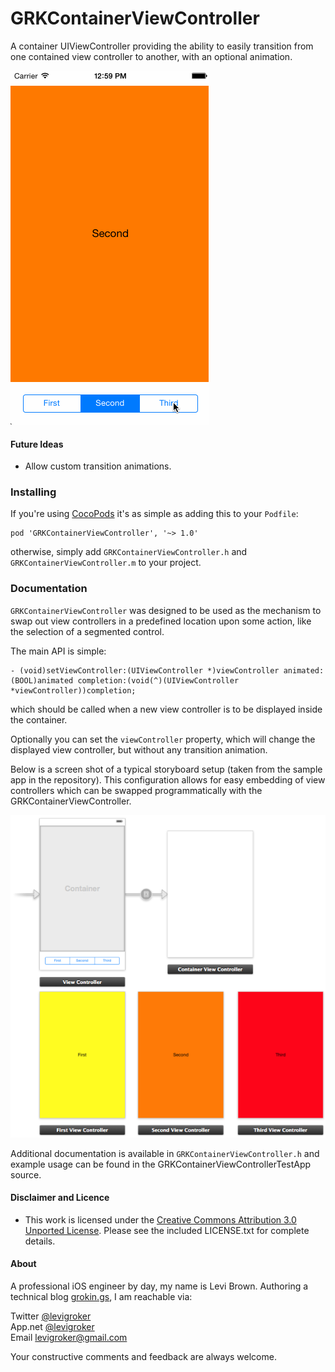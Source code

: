 GRKContainerViewController
===========
A container UIViewController providing the ability to easily transition from one contained
view controller to another, with an optional animation.

![Sample Screenshot](ReadmeAssets/Demo.gif)

#### Future Ideas

* Allow custom transition animations.

### Installing

If you're using [CocoPods](http://cocopods.org) it's as simple as adding this to your `Podfile`:

	pod 'GRKContainerViewController', '~> 1.0'

otherwise, simply add `GRKContainerViewController.h` and `GRKContainerViewController.m` to
your project.

### Documentation

`GRKContainerViewController` was designed to be used as the mechanism to swap out view
controllers in a predefined location upon some action, like the selection of a
segmented control.

The main API is simple:

	- (void)setViewController:(UIViewController *)viewController animated:(BOOL)animated completion:(void(^)(UIViewController *viewController))completion;

which should be called when a new view controller is to be displayed inside the container.

Optionally you can set the `viewController` property, which will change the displayed view
controller, but without any transition animation.

Below is a screen shot of a typical storyboard setup (taken from the sample app in the
repository). This configuration allows for easy embedding of view controllers which can be
swapped programmatically with the GRKContainerViewController.

![Storyboard](ReadmeAssets/storyboard.png)

Additional documentation is available in `GRKContainerViewController.h` and example usage
can be found in the GRKContainerViewControllerTestApp source.

#### Disclaimer and Licence

* This work is licensed under the [Creative Commons Attribution 3.0 Unported License](http://creativecommons.org/licenses/by/3.0/).
  Please see the included LICENSE.txt for complete details.

#### About
A professional iOS engineer by day, my name is Levi Brown. Authoring a technical blog
[grokin.gs](http://grokin.gs), I am reachable via:

Twitter [@levigroker](https://twitter.com/levigroker)  
App.net [@levigroker](https://alpha.app.net/levigroker)  
Email [levigroker@gmail.com](mailto:levigroker@gmail.com)  

Your constructive comments and feedback are always welcome.
